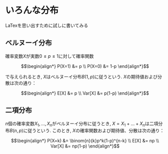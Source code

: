 # いろんな分布

LaTexを思い出すために試しに書いてみる

## ベルヌーイ分布

確率変数$`X`$が実数$`0\leq p \leq 1`$に対して確率関数

```math
\begin{align*}
P(X=1) &= p \\
P(X=0) &= 1-p
\end{align*}
```

で与えられるとき, $`X`$はベルヌーイ分布$`B(1, p)`$に従うという.
$`X`$の期待値および分散は次の通り：

```math
\begin{align*}
E[X] &= p \\
Var[X] &= p(1-p)
\end{align*}
```

## 二項分布

$`n`$個の確率変数$`X_1, \ldots, X_n `$がベルヌーイ分布に従うとき, $`X=X_1 + \ldots + X_n`$は二項分布$`B(n, p)`$に従うという.
このとき, $`X`$の確率関数および期待値、分散は次の通り：

```math
\begin{align*}
P(X=k) &= \binom{n}{k}p^k(1-p)^{n-k} \\
E[X] &= np \\
Var[X] &= np(1-p)
\end{align*}
```

